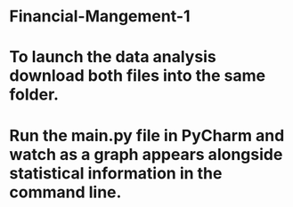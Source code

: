 # Financial-Mangement-1
# To launch the data analysis download both files into the same folder.
# Run the main.py file in PyCharm and watch as a graph appears alongside statistical information in the command line.
